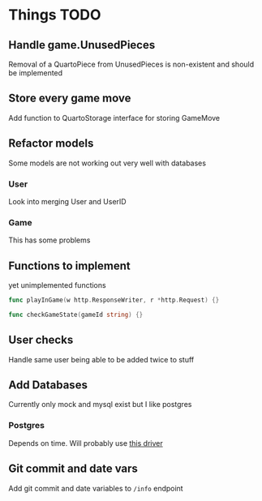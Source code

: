 # Things TODO

## Handle game.UnusedPieces
Removal of a QuartoPiece from UnusedPieces is non-existent and should be implemented

## Store every game move
Add function to QuartoStorage interface for storing GameMove

## Refactor models
Some models are not working out very well with databases

### User
Look into merging User and UserID

### Game
This has some problems

## Functions to implement
yet unimplemented functions
```go
func playInGame(w http.ResponseWriter, r *http.Request) {}

func checkGameState(gameId string) {}
```

## User checks
Handle same user being able to be added twice to stuff

## Add Databases
Currently only mock and mysql exist but I like postgres

### Postgres
Depends on time. Will probably use [this driver](https://github.com/jackc/pgx)

## Git commit and date vars
Add git commit and date variables to `/info` endpoint
